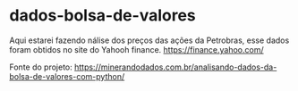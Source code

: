 # dados-bolsa-de-valores
Aqui estarei fazendo nálise dos preços das ações da Petrobras, esse dados foram obtidos no site do Yahooh finance. https://finance.yahoo.com/

Fonte do projeto: https://minerandodados.com.br/analisando-dados-da-bolsa-de-valores-com-python/
